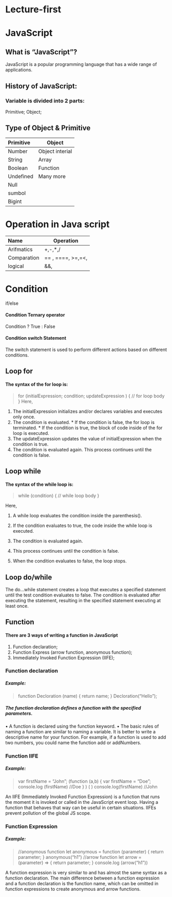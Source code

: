 # Lecture-first 
# JavaScript
## What is “JavaScript”?
JavaScript is a popular programming language that has a wide range of applications.
## History of JavaScript:
### Variable is divided into 2 parts:
Primitive;
Object;
## Type of Object & Primitive

Primitive | Object
:-----------|----------|
Number | Object interial
String | Array
Boolean | Function
Undefined|Many  more
Null|
sumbol|
Bigint|

# Operation in Java script
Name| Operation 
:----|---------|
Arifmatics|+,-,*,/
Comparation|== , ====, >=,=<, 
logical| &&,||,!z

# Condition
if/else
#### Condition Ternary operator
Condition  ?  True : False
#### Condition switch Statement
The switch statement is used to perform different actions based on different conditions.
## Loop for
#### The syntax of the for loop is:
>for (initialExpression; condition; updateExpression ) {
// for loop body
}
Here,
 1. The initialExpression initializes and/or declares variables and executes only once.
 2. The condition is evaluated. * If the condition is false, the for loop is terminated. * If the condition is true, the block of code inside of the for loop is executed.
 3. The updateExpression updates the value of initialExpression when the condition is true.
 4. The condition is evaluated again. This process continues until the condition is false.
## Loop while
#### The syntax of the while loop is:
>while (condition) {
       // while loop body
}

Here,
1. A while loop evaluates the condition inside the parenthesis(). 
2. If the condition evaluates to true, the code inside the while loop is executed. 
3. The condition is evaluated again. 

4. This process continues until the condition is false.
 5. When the condition evaluates to false, the loop stops.
## Loop do/while
The do...while statement creates a loop that executes a specified statement until the test condition evaluates to false. The condition is evaluated after executing the statement, resulting in the specified statement executing at least once.
## Function
#### There are 3 ways of writing a function in JavaScript
1.	Function declaration;
2.	Function Express (arrow function, anonymous function);
3.	Immediately Invoked Function Expression (IIFE);
### Function declaration
##### Example:
>function Decloration (name) {
          return name;
}
Decloration(“Hello”);

##### The function declaration defines a function with the specified parameters. 
• A function is declared using the function keyword. 
• The basic rules of naming a function are similar to naming a variable. It is better to write a descriptive name for your function. For example, if a function is used to add two numbers, you could name the function add or addNumbers. 
### Function IIFE
##### Example: 
> var  firstName = “John”;
(function (a,b) {
       var firstName = “Doe”;
       console.log (firstName) //Doe
} ) ( )
console.log(firstName) //John

An IIFE (Immediately Invoked Function Expression) is a function that runs the moment it is invoked or called in the JavaScript event loop. Having a function that behaves that way can be useful in certain situations. IIFEs prevent pollution of the global JS scope.
### Function Expression
##### Example:
>//anonymous function 
let anonymous = function (parameter) {
        return parameter;
}
anonymous(“h1”)
//arrow function 
let arrow = (parameter) => {
         return parameter;
}
console.log (arrow(“h1”))

A function expression is very similar to and has almost the same syntax as a function declaration. The main difference between a function expression and a function declaration is the function name, which can be omitted in function expressions to create anonymous and arrow functions. 